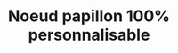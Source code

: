 ---
menuposition: catalogue
image: /img/products/produit24-1.jpg
images:
  - url: /img/products/produit24-1.jpg
  - url: /img/products/produit24-2.jpg
  - url: /img/products/produit24-3.jpg
id: 24-noeud-papillon
title: "Noeud papillon 100% personnalisable"
type: produits
i18nlanguage: fr
---